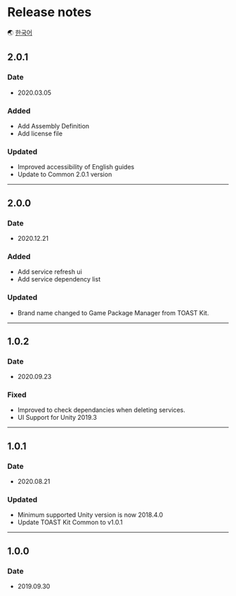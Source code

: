 # Release notes

🌏 [한국어](ReleaseNotes.md)

## 2.0.1

### Date

* 2020.03.05

### Added

* Add Assembly Definition
* Add license file

### Updated

* Improved accessibility of English guides
* Update to Common 2.0.1 version

---

## 2.0.0

### Date

* 2020.12.21

### Added

* Add service refresh ui
* Add service dependency list

### Updated

* Brand name changed to Game Package Manager from TOAST Kit.

---

## 1.0.2

### Date

* 2020.09.23

### Fixed

* Improved to check dependancies when deleting services.
* UI Support for Unity 2019.3

---

## 1.0.1

### Date

* 2020.08.21

### Updated

* Minimum supported Unity version is now 2018.4.0
* Update TOAST Kit Common to v1.0.1

---

## 1.0.0

### Date

* 2019.09.30
